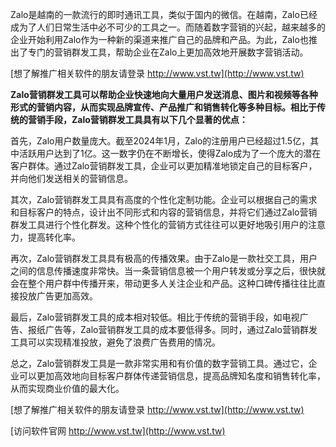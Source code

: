 Zalo是越南的一款流行的即时通讯工具，类似于国内的微信。在越南，Zalo已经成为了人们日常生活中必不可少的工具之一。而随着数字营销的兴起，越来越多的企业开始利用Zalo作为一种新的渠道来推广自己的品牌和产品。为此，Zalo也推出了专门的营销群发工具，帮助企业在Zalo上更加高效地开展数字营销活动。

[想了解推广相关软件的朋友请登录 http://www.vst.tw](http://www.vst.tw)

**Zalo营销群发工具可以帮助企业快速地向大量用户发送消息、图片和视频等各种形式的营销内容，从而实现品牌宣传、产品推广和销售转化等多种目标。相比于传统的营销手段，Zalo营销群发工具具有以下几个显著的优点：**

首先，Zalo用户数量庞大。截至2024年1月，Zalo的注册用户已经超过1.5亿，其中活跃用户达到了1亿。这一数字仍在不断增长，使得Zalo成为了一个庞大的潜在客户群体。通过Zalo营销群发工具，企业可以更加精准地锁定自己的目标客户，并向他们发送相关的营销信息。

其次，Zalo营销群发工具具有高度的个性化定制功能。企业可以根据自己的需求和目标客户的特点，设计出不同形式和内容的营销信息，并将它们通过Zalo营销群发工具进行个性化群发。这种个性化的营销方式往往可以更好地吸引用户的注意力，提高转化率。

再次，Zalo营销群发工具具有极高的传播效果。由于Zalo是一款社交工具，用户之间的信息传播速度非常快。当一条营销信息被一个用户转发或分享之后，很快就会在整个用户群中传播开来，带动更多人关注企业和产品。这种口碑传播往往比直接投放广告更加高效。

最后，Zalo营销群发工具的成本相对较低。相比于传统的营销手段，如电视广告、报纸广告等，Zalo营销群发工具的成本要低得多。同时，通过Zalo营销群发工具可以实现精准投放，避免了浪费广告费用的情况。

总之，Zalo营销群发工具是一款非常实用和有价值的数字营销工具。通过它，企业可以更加高效地向目标客户群体传递营销信息，提高品牌知名度和销售转化率，从而实现商业价值的最大化。

[想了解推广相关软件的朋友请登录 http://www.vst.tw](http://www.vst.tw)


[访问软件官网 http://www.vst.tw](http://www.vst.tw)
